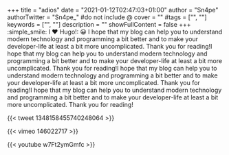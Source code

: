+++
title = "adios"
date = "2021-01-12T02:47:03+01:00"
author = "Sn4pe"
authorTwitter = "Sn4pe_" #do not include @
cover = ""
#tags = ["", ""]
keywords = ["", ""]
description = ""
showFullContent = false
+++
:simple_smile:
I :heart: Hugo!:
😀
I hope that my blog can help you to understand modern technology and programming a bit better and to make your developer-life at least a bit more uncomplicated. Thank you for reading!I hope that my blog can help you to understand modern technology and programming a bit better and to make your developer-life at least a bit more uncomplicated. Thank you for reading!I hope that my blog can help you to understand modern technology and programming a bit better and to make your developer-life at least a bit more uncomplicated. Thank you for reading!I hope that my blog can help you to understand modern technology and programming a bit better and to make your developer-life at least a bit more uncomplicated. Thank you for reading!


{{< tweet 1348158455740248064 >}}


{{< vimeo 146022717 >}}


{{< youtube w7Ft2ymGmfc >}}

